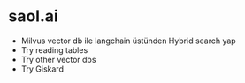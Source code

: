 # saol.ai

* Milvus vector db ile langchain üstünden Hybrid search yap
* Try reading tables   
* Try other vector dbs  
* Try Giskard    